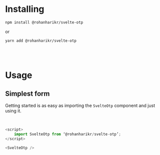 # Installing

```
npm install @rohanharikr/svelte-otp
```

or

```
yarn add @rohanharikr/svelte-otp
```

<br/>
<br/>

# Usage

## Simplest form

Getting started is as easy as importing the `SvelteOtp` component and just using it.

<br/>

```js
<script>
    import SvelteOtp from ‘@rohanharikr/svelte-otp’;
</script>

<SvelteOtp />
```
